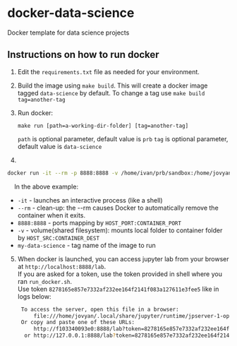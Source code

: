 # docker-data-science
Docker template for data science projects


## Instructions on how to run docker

1. Edit the `requirements.txt` file as needed for your environment.
3. Build the image using `make build`. This will create a docker image tagged `data-science` by default. To change a tag use `make build tag=another-tag`
4. Run docker:
   ```shell
   make run [path=a-working-dir-folder] [tag=another-tag]
   ```
   `path` is optional parameter, default value is `prb`
   `tag` is optional parameter, default value is `data-science`

5.
```bash
docker run -it --rm -p 8888:8888 -v /home/ivan/prb/sandbox:/home/jovyan/work my-data-science
```
   &nbsp;&nbsp;&nbsp;&nbsp;In the above example:

   * `-it` - launches an interactive process (like a shell)
   * `--rm` - clean-up: the --rm causes Docker to automatically remove the container when it exits.
   * `8888:8888` - ports mapping by `HOST_PORT:CONTAINER_PORT`
   * `-v` - volume(shared filesystem): mounts local folder to container folder by `HOST_SRC:CONTAINER_DEST`
   * `my-data-science` - tag name of the image to run

5. When docker is launched, you can access jupyter lab from your browser at `http://localhost:8888/lab`.  
   If you are asked for a token, use the token provided in shell where you ran `run_docker.sh`.  
   Use token `8278165e857e7332af232ee164f2141f083a127611e3fee5` like in logs below:
   ```bash
    To access the server, open this file in a browser:
        file:///home/jovyan/.local/share/jupyter/runtime/jpserver-1-open.html
    Or copy and paste one of these URLs:
        http://f103340093e0:8888/lab?token=8278165e857e7332af232ee164f2141f083a127611e3fee5
     or http://127.0.0.1:8888/lab?token=8278165e857e7332af232ee164f2141f083a127611e3fee5
   ```
